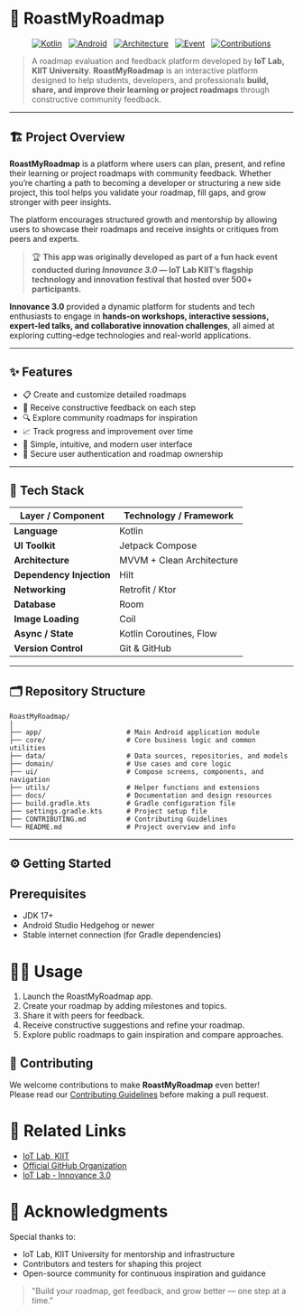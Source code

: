 # 🧭 RoastMyRoadmap

<div align="center" markdown="1">

[![Kotlin](https://img.shields.io/badge/Kotlin-100%25-blue?logo=kotlin)](https://kotlinlang.org/)
&#160;
[![Android](https://img.shields.io/badge/Platform-Android-brightgreen?logo=android)](https://developer.android.com/)
&#160;
[![Architecture](https://img.shields.io/badge/Architecture-MVVM%20+%20Clean%20Architecture-lightgrey)]()
&#160;
[![Event](https://img.shields.io/badge/Built%20For-Innovance%203.0-black?logo=github)](https://innovance.iotkiit.in/)
&#160;
[![Contributions](https://img.shields.io/badge/Contributions-Welcome-orange)]()

</div>

> A roadmap evaluation and feedback platform developed by **IoT Lab, KIIT University**.
> **RoastMyRoadmap** is an interactive platform designed to help students, developers, and professionals **build, share, and improve their learning or project roadmaps** through constructive community feedback.
---

## 🏗️ Project Overview

**RoastMyRoadmap** is a platform where users can plan, present, and refine their learning or project roadmaps with community feedback. Whether you’re charting a path to becoming a developer or structuring a new side project, this tool helps you validate your roadmap, fill gaps, and grow stronger with peer insights. 

The platform encourages structured growth and mentorship by allowing users to showcase their roadmaps and receive insights or critiques from peers and experts.

> 🏆 **This app was originally developed as part of a fun hack event conducted during *Innovance 3.0* — IoT Lab KIIT’s flagship technology and innovation festival that hosted over 500+ participants.**

**Innovance 3.0** provided a dynamic platform for students and tech enthusiasts to engage in **hands-on workshops, interactive sessions, expert-led talks, and collaborative innovation challenges**, all aimed at exploring cutting-edge technologies and real-world applications.

---

## ✨ Features

- 📋 Create and customize detailed roadmaps  
- 💬 Receive constructive feedback on each step  
- 🔍 Explore community roadmaps for inspiration  
- 📈 Track progress and improvement over time  
- 🎨 Simple, intuitive, and modern user interface  
- 🔐 Secure user authentication and roadmap ownership  

---

## 🧰 Tech Stack

| Layer / Component | Technology / Framework |
|-------------------|------------------------|
| **Language** | Kotlin |
| **UI Toolkit** | Jetpack Compose |
| **Architecture** | MVVM + Clean Architecture |
| **Dependency Injection** | Hilt |
| **Networking** | Retrofit / Ktor |
| **Database** | Room |
| **Image Loading** | Coil |
| **Async / State** | Kotlin Coroutines, Flow |
| **Version Control** | Git & GitHub |

---

## 🗂️ Repository Structure

```text
RoastMyRoadmap/
│
├── app/                     # Main Android application module
├── core/                    # Core business logic and common utilities
├── data/                    # Data sources, repositories, and models
├── domain/                  # Use cases and core logic
├── ui/                      # Compose screens, components, and navigation
├── utils/                   # Helper functions and extensions
├── docs/                    # Documentation and design resources
├── build.gradle.kts         # Gradle configuration file
├── settings.gradle.kts      # Project setup file
├── CONTRIBUTING.md          # Contributing Guidelines
└── README.md                # Project overview and info
```

---

## ⚙️ Getting Started

## Prerequisites

- JDK 17+
- Android Studio Hedgehog or newer
- Stable internet connection (for Gradle dependencies)

# 🧑‍💻 Usage

1. Launch the RoastMyRoadmap app.
2. Create your roadmap by adding milestones and topics.
3. Share it with peers for feedback.
4. Receive constructive suggestions and refine your roadmap.
5. Explore public roadmaps to gain inspiration and compare approaches.

## 🤝 Contributing

We welcome contributions to make **RoastMyRoadmap** even better!  
Please read our [Contributing Guidelines](./CONTRIBUTING.md) before making a pull request.

# 📎 Related Links

- [IoT Lab, KIIT]([https://iotkiit.in/])
- [Official GitHub Organization]([https://github.com/iot-lab-kiit])
- [IoT Lab - Innovance 3.0]([https://innovance.iotkiit.in/])

# 🧠 Acknowledgments

Special thanks to:

- IoT Lab, KIIT University for mentorship and infrastructure
- Contributors and testers for shaping this project
- Open-source community for continuous inspiration and guidance

> "Build your roadmap, get feedback, and grow better — one step at a time."
